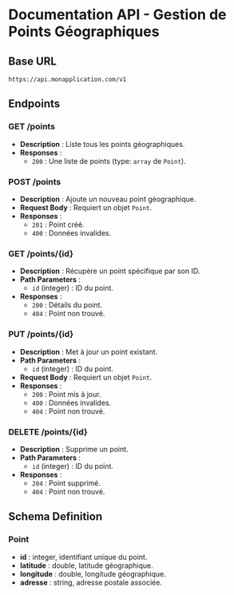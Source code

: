 # Documentation API - Gestion de Points Géographiques

## Base URL

`https://api.monapplication.com/v1`

## Endpoints

### GET /points

- **Description** : Liste tous les points géographiques.
- **Responses** :
  - `200` : Une liste de points (type: `array` de `Point`).

### POST /points

- **Description** : Ajoute un nouveau point géographique.
- **Request Body** : Requiert un objet `Point`.
- **Responses** :
  - `201` : Point créé.
  - `400` : Données invalides.

### GET /points/{id}

- **Description** : Récupère un point spécifique par son ID.
- **Path Parameters** :
  - `id` (integer) : ID du point.
- **Responses** :
  - `200` : Détails du point.
  - `404` : Point non trouvé.

### PUT /points/{id}

- **Description** : Met à jour un point existant.
- **Path Parameters** :
  - `id` (integer) : ID du point.
- **Request Body** : Requiert un objet `Point`.
- **Responses** :
  - `200` : Point mis à jour.
  - `400` : Données invalides.
  - `404` : Point non trouvé.

### DELETE /points/{id}

- **Description** : Supprime un point.
- **Path Parameters** :
  - `id` (integer) : ID du point.
- **Responses** :
  - `204` : Point supprimé.
  - `404` : Point non trouvé.

## Schema Definition

### Point

- **id** : integer, identifiant unique du point.
- **latitude** : double, latitude géographique.
- **longitude** : double, longitude géographique.
- **adresse** : string, adresse postale associée.
